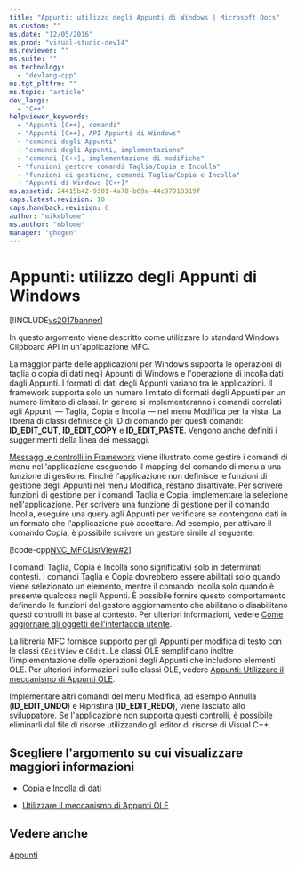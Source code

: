 ```yaml
---
title: "Appunti: utilizzo degli Appunti di Windows | Microsoft Docs"
ms.custom: ""
ms.date: "12/05/2016"
ms.prod: "visual-studio-dev14"
ms.reviewer: ""
ms.suite: ""
ms.technology: 
  - "devlang-cpp"
ms.tgt_pltfrm: ""
ms.topic: "article"
dev_langs: 
  - "C++"
helpviewer_keywords: 
  - "Appunti [C++], comandi"
  - "Appunti [C++], API Appunti di Windows"
  - "comandi degli Appunti"
  - "comandi degli Appunti, implementazione"
  - "comandi [C++], implementazione di modifiche"
  - "funzioni gestore comandi Taglia/Copia e Incolla"
  - "funzioni di gestione, comandi Taglia/Copia e Incolla"
  - "Appunti di Windows [C++]"
ms.assetid: 24415b42-9301-4a70-b69a-44c97918319f
caps.latest.revision: 10
caps.handback.revision: 6
author: "mikeblome"
ms.author: "mblome"
manager: "ghogen"
---
```

# Appunti: utilizzo degli Appunti di Windows
[!INCLUDE[vs2017banner](../assembler/inline/includes/vs2017banner.md)]

In questo argomento viene descritto come utilizzare lo standard Windows Clipboard API in un'applicazione MFC.  
  
 La maggior parte delle applicazioni per Windows supporta le operazioni di taglia o copia di dati negli Appunti di Windows e l'operazione di incolla dati dagli Appunti.  I formati di dati degli Appunti variano tra le applicazioni.  Il framework supporta solo un numero limitato di formati degli Appunti per un numero limitato di classi.  In genere si implementeranno i comandi correlati agli Appunti — Taglia, Copia e Incolla — nel menu Modifica per la vista.  La libreria di classi definisce gli ID di comando per questi comandi: **ID\_EDIT\_CUT**, **ID\_EDIT\_COPY** e **ID\_EDIT\_PASTE**.  Vengono anche definiti i suggerimenti della linea dei messaggi.  
  
 [Messaggi e controlli in Framework](../mfc/messages-and-commands-in-the-framework.md) viene illustrato come gestire i comandi di menu nell'applicazione eseguendo il mapping del comando di menu a una funzione di gestione.  Finché l'applicazione non definisce le funzioni di gestione degli Appunti nel menu Modifica, restano disattivate.  Per scrivere funzioni di gestione per i comandi Taglia e Copia, implementare la selezione nell'applicazione.  Per scrivere una funzione di gestione per il comando Incolla, eseguire una query agli Appunti per verificare se contengono dati in un formato che l'applicazione può accettare.  Ad esempio, per attivare il comando Copia, è possibile scrivere un gestore simile al seguente:  
  
 [!code-cpp[NVC_MFCListView#2](../mfc/codesnippet/CPP/clipboard-using-the-windows-clipboard_1.cpp)]  
  
 I comandi Taglia, Copia e Incolla sono significativi solo in determinati contesti.  I comandi Taglia e Copia dovrebbero essere abilitati solo quando viene selezionato un elemento, mentre il comando Incolla solo quando è presente qualcosa negli Appunti.  È possibile fornire questo comportamento definendo le funzioni del gestore aggiornamento che abilitano o disabilitano questi controlli in base al contesto.  Per ulteriori informazioni, vedere [Come aggiornare gli oggetti dell'interfaccia utente](../mfc/how-to-update-user-interface-objects.md).  
  
 La libreria MFC fornisce supporto per gli Appunti per modifica di testo con le classi `CEditView` e `CEdit`.  Le classi OLE semplificano inoltre l'implementazione delle operazioni degli Appunti che includono elementi OLE.  Per ulteriori informazioni sulle classi OLE, vedere [Appunti: Utilizzare il meccanismo di Appunti OLE](../mfc/clipboard-using-the-ole-clipboard-mechanism.md).  
  
 Implementare altri comandi del menu Modifica, ad esempio Annulla \(**ID\_EDIT\_UNDO**\) e Ripristina \(**ID\_EDIT\_REDO**\), viene lasciato allo sviluppatore.  Se l'applicazione non supporta questi controlli, è possibile eliminarli dal file di risorse utilizzando gli editor di risorse di Visual C\+\+.  
  
## Scegliere l'argomento su cui visualizzare maggiori informazioni  
  
-   [Copia e Incolla di dati](../mfc/clipboard-copying-and-pasting-data.md)  
  
-   [Utilizzare il meccanismo di Appunti OLE](../mfc/clipboard-using-the-ole-clipboard-mechanism.md)  
  
## Vedere anche  
 [Appunti](../mfc/clipboard.md)